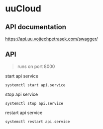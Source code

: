 # uuCloud

## API documentation
https://api.uu.vojtechpetrasek.com/swagger/

## API 

> runs on port 8000

start api service
```
systemctl start api.service
```
stop api service
```
systemctl stop api.service
```
restart api service
```
systemctl restart api.service
```
